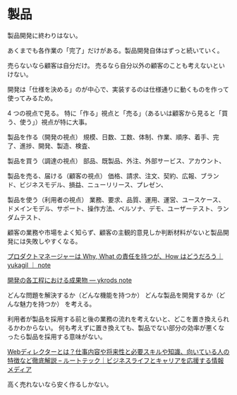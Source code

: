 # 製品

製品開発に終わりはない。

あくまでも各作業の「完了」だけがある。製品開発自体はずっと続いていく。

売らないなら顧客は自分だけ。
売るなら自分以外の顧客のことも考えないといけない。

開発は「仕様を決める」のが中心で、実装するのは仕様通りに動くものを作って使ってみるため。

4 つの視点で見る。
特に「作る」視点と「売る」（あるいは顧客から見ると「買う、使う」）視点が特に大事。

製品を作る（開発の視点）
規模、日数、工数、体制、作業、順序、着手、完了、進捗、開発、製造、検査、

製品を買う（調達の視点）
部品、既製品、外注、外部サービス、アカウント、

製品を売る、届ける（顧客の視点）
価格、請求、注文、契約、広報、ブランド、ビジネスモデル、損益、ニューリリース、プレゼン、

製品を使う（利用者の視点）
業務、要求、品質、運用、運営、ユースケース、ドメインモデル、サポート、操作方法、ペルソナ、デモ、ユーザーテスト、ランダムテスト、

顧客の業務や市場をよく知らず、顧客の主観的意見しか判断材料がないと製品開発には失敗しやすくなる。

[プロダクトマネージャーは Why, What の責任を持つが、How はどうだろう｜ yukagil ｜ note](https://note.com/yukagil/n/n1bc31227d6ff)

[開発の各工程における成果物 — ykrods note](https://www.ykrods.net/posts/2019/07/02/development-output/)

どんな問題を解決するか（どんな機能を持つか）
どんな製品を開発するか（どんな魅力を持つか）
を考える。

利用者が製品を採用する前と後の業務の流れを考えないと、どこを置き換えられるかわからない。
何も考えずに置き換えても、製品でない部分の効率が悪くなったら製品を採用する意味がない。

[Webディレクターとは？仕事内容や将来性と必要スキルや知識、向いている人の特徴など徹底解説 – ルートテック｜ビジネスライフとキャリアを応援する情報メディア](https://www.seraku.co.jp/tectec-note/industry/about_webdirector/)

高く売れないなら安く作るしかない。
